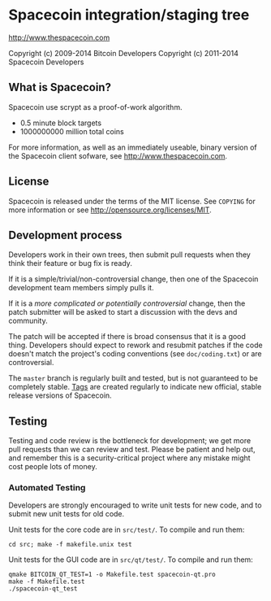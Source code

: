 Spacecoin integration/staging tree
================================

http://www.thespacecoin.com

Copyright (c) 2009-2014 Bitcoin Developers
Copyright (c) 2011-2014 Spacecoin Developers

What is Spacecoin?
----------------

Spacecoin use scrypt as a proof-of-work algorithm.
 - 0.5 minute block targets
 - 1000000000 million total coins

For more information, as well as an immediately useable, binary version of
the Spacecoin client sofware, see http://www.thespacecoin.com.

License
-------

Spacecoin is released under the terms of the MIT license. See `COPYING` for more
information or see http://opensource.org/licenses/MIT.

Development process
-------------------

Developers work in their own trees, then submit pull requests when they think
their feature or bug fix is ready.

If it is a simple/trivial/non-controversial change, then one of the Spacecoin
development team members simply pulls it.

If it is a *more complicated or potentially controversial* change, then the patch
submitter will be asked to start a discussion with the devs and community.

The patch will be accepted if there is broad consensus that it is a good thing.
Developers should expect to rework and resubmit patches if the code doesn't
match the project's coding conventions (see `doc/coding.txt`) or are
controversial.

The `master` branch is regularly built and tested, but is not guaranteed to be
completely stable. [Tags](https://github.com/spacecoin-project/spacecoin/tags) are created
regularly to indicate new official, stable release versions of Spacecoin.

Testing
-------

Testing and code review is the bottleneck for development; we get more pull
requests than we can review and test. Please be patient and help out, and
remember this is a security-critical project where any mistake might cost people
lots of money.

### Automated Testing

Developers are strongly encouraged to write unit tests for new code, and to
submit new unit tests for old code.

Unit tests for the core code are in `src/test/`. To compile and run them:

    cd src; make -f makefile.unix test

Unit tests for the GUI code are in `src/qt/test/`. To compile and run them:

    qmake BITCOIN_QT_TEST=1 -o Makefile.test spacecoin-qt.pro
    make -f Makefile.test
    ./spacecoin-qt_test

